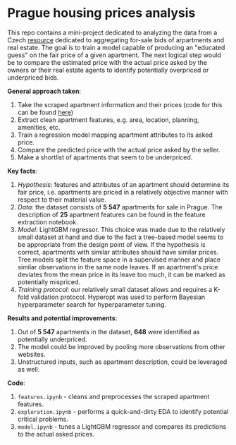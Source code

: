 # Prague housing prices analysis
This repo contains a mini-project dedicated to analyzing the data from a Czech [resource](www.sreality.cz) dedicated to aggregating for-sale bids of arpartments and real estate. The goal is to train a model capable of producing an "educated guess" on the fair price of a given apartment. The next logical step would be to compare the estimated price with the actual price asked by the owners or their real estate agents to identify potentially overpriced or underpriced bids.

<b>General approach taken</b>:
1. Take the scraped apartment information and their prices (code for this can be found [here](https://github.com/dbrovml/my-scrapers/tree/main/sreality))
2. Extract clean apartment features, e.g. area, location, planning, amenities, etc.
3. Train a regression model mapping apartment attributes to its asked price.
4. Compare the predicted price with the actual price asked by the seller.
5. Make a shortlist of apartments that seem to be underpriced.

<b>Key facts</b>:
1. *Hypothesis*: features and attributes of an apartment should determine its fair price, i.e. apartments are priced in a relatively objective manner with respect to their material  value.
2. *Data*: the dataset consists of <b>5 547</b> apartments for sale in Prague. The description of <b>25</b> apartment features can be found in the feature extraction notebook.
3. *Model*: LightGBM regressor. This choice was made due to the relatively small dataset at hand and due to the fact a tree-based model seems to be appropriate from the design point of view. If the hypothesis is correct, apartments with similar attributes should have similar prices. Tree models split the feature space in a supervised manner and place similar observations in the same node leaves. If an apartment's price deviates from the mean price in its leave too much, it can be marked as potentially mispriced.
4. *Training protocol*: our relatively small dataset allows and requires a K-fold validation protocol. Hyperopt was used to perform Bayesian hyperparameter search for hyperparameter tuning.

<b>Results and potential improvements</b>:
1. Out of <b>5 547</b> apartments in the dataset, <b>648</b> were identified as potentially underpriced.
2. The model could be improved by pooling more observations from other websites.
3. Unstructured inputs, such as apartment description, could be leveraged as well.

<b>Code</b>:
1. `features.ipynb` - cleans and preprocesses the scraped apartment features.
2. `exploration.ipynb` - performs a quick-and-dirty EDA to identify potential critical problems.
3. `model.ipynb` - tunes a LightGBM regressor and compares its predictions to the actual asked prices.